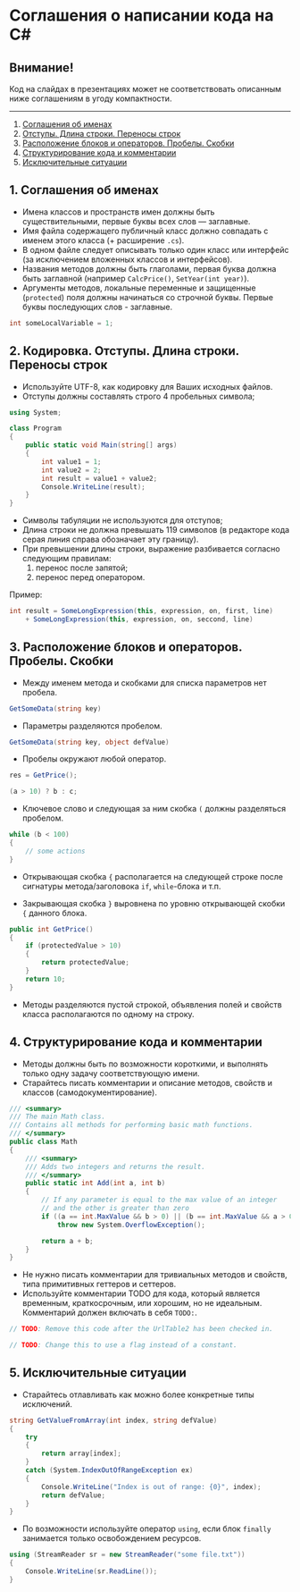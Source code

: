 # Соглашения о написании кода на C#

## Внимание!

Код на слайдах в презентациях может не соответствовать описанным ниже соглашениям в угоду компактности.

---

1. [Соглашения об именах](#1-Соглашения-об-именах)
2. [Отступы. Длина строки. Переносы строк](#2-Кодировка-Отступы-Длина-строки-Переносы-строк)
3. [Расположение блоков и операторов. Пробелы. Скобки](#3-Расположение-блоков-и-операторов-Пробелы-Скобки)
4. [Структурирование кода и комментарии](#4-Структурирование-кода-и-комментарии)
5. [Исключительные ситуации](#5-Исключительные-ситуации)

## 1. Соглашения об именах

- Имена классов и пространств имен должны быть существительными, первые буквы всех слов — заглавные.
- Имя файла содержащего публичный класс должно совпадать с именем этого класса (+ расширение `.cs`).
- В одном файле следует описывать только один класс или интерфейс (за исключением вложенных классов и интерфейсов).
- Названия методов должны быть глаголами, первая буква должна быть заглавной (например `CalcPrice()`, `SetYear(int year)`).
- Аргументы методов, локальные переменные и защищенные (`protected`) поля должны начинаться со строчной буквы. Первые буквы последующих слов - заглавные.

```cs
int someLocalVariable = 1;
```

## 2. Кодировка. Отступы. Длина строки. Переносы строк

- Используйте UTF-8, как кодировку для Ваших исходных файлов.
- Отступы должны составлять строго 4 пробельных символа;

```cs
using System;

class Program
{
    public static void Main(string[] args)
    {
        int value1 = 1;
        int value2 = 2;
        int result = value1 + value2;
        Console.WriteLine(result);
    }
}
```

- Символы табуляции не используются для отступов;
- Длина строки не должна превышать 119 символов (в редакторе кода серая линия справа обозначает эту границу).
- При превышении длины строки, выражение разбивается согласно следующим правилам:
  1.  перенос после запятой;
  2.  перенос перед оператором.

Пример:

```cs
int result = SomeLongExpression(this, expression, on, first, line)
    + SomeLongExpression(this, expression, on, seccond, line)
```

## 3. Расположение блоков и операторов. Пробелы. Скобки

- Между именем метода и скобками для списка параметров нет пробела.

```cs
GetSomeData(string key)
```

- Параметры разделяются пробелом.

```cs
GetSomeData(string key, object defValue)
```

- Пробелы окружают любой оператор.

```cs
res = GetPrice();
```

```cs
(a > 10) ? b : c;
```

- Ключевое слово и следующая за ним скобка `(` должны разделяться пробелом.

```cs
while (b < 100)
{
    // some actions
}
```

- Открывающая скобка `{` располагается на следующей строке после сигнатуры метода/заголовока `if`, `while`-блока и т.п.

- Закрывающая скобка `}` выровнена по уровню открывающей скобки `{` данного блока.

```cs
public int GetPrice()
{
    if (protectedValue > 10)
    {
        return protectedValue;
    }
    return 10;
}
```

- Методы разделяются пустой строкой, объявления полей и свойств класса располагаются по одному на строку.

## 4. Структурирование кода и комментарии

- Методы должны быть по возможности короткими, и выполнять только одну задачу соответствующую имени.
- Старайтесь писать комментарии и описание методов, свойств и классов (самодокументирование).

```cs
/// <summary>
/// The main Math class.
/// Contains all methods for performing basic math functions.
/// </summary>
public class Math
{
    /// <summary>
    /// Adds two integers and returns the result.
    /// </summary>
    public static int Add(int a, int b)
    {
        // If any parameter is equal to the max value of an integer
        // and the other is greater than zero
        if ((a == int.MaxValue && b > 0) || (b == int.MaxValue && a > 0))
            throw new System.OverflowException();

        return a + b;
    }
}
```

- Не нужно писать комментарии для тривиальных методов и свойств, типа примитивных геттеров и сеттеров.
- Используйте комментарии TODO для кода, который является временным, краткосрочным, или хорошим, но не идеальным. Комментарий должен включать в себя `TODO:`.

```cs
// TODO: Remove this code after the UrlTable2 has been checked in.

// TODO: Change this to use a flag instead of a constant.
```

## 5. Исключительные ситуации

- Старайтесь отлавливать как можно более конкретные типы исключений.

```cs
string GetValueFromArray(int index, string defValue)
{
    try
    {
        return array[index];
    }
    catch (System.IndexOutOfRangeException ex)
    {
        Console.WriteLine("Index is out of range: {0}", index);
        return defValue;
    }
}
```

- По возможности используйте оператор `using`, если блок `finally` занимается только освобождением ресурсов.

```cs
using (StreamReader sr = new StreamReader("some file.txt"))
{
    Console.WriteLine(sr.ReadLine());
}
```
